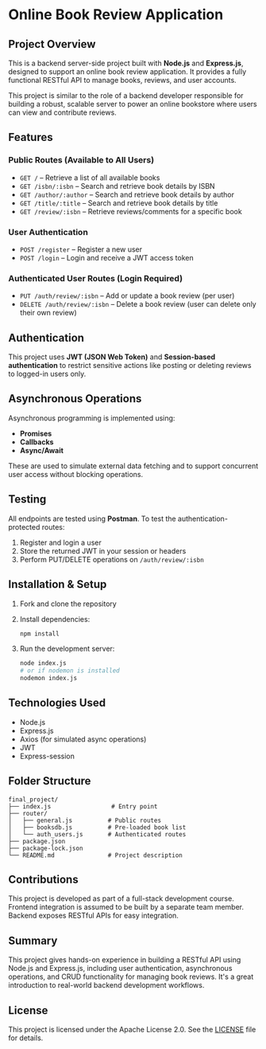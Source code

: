# Online Book Review Application

## Project Overview

This is a backend server-side project built with **Node.js** and **Express.js**, designed to support an online book review application. It provides a fully functional RESTful API to manage books, reviews, and user accounts.

This project is similar to the role of a backend developer responsible for building a robust, scalable server to power an online bookstore where users can view and contribute reviews.



## Features

### Public Routes (Available to All Users)

* `GET /` – Retrieve a list of all available books
* `GET /isbn/:isbn` – Search and retrieve book details by ISBN
* `GET /author/:author` – Search and retrieve book details by author
* `GET /title/:title` – Search and retrieve book details by title
* `GET /review/:isbn` – Retrieve reviews/comments for a specific book

### User Authentication

* `POST /register` – Register a new user
* `POST /login` – Login and receive a JWT access token

### Authenticated User Routes (Login Required)

* `PUT /auth/review/:isbn` – Add or update a book review (per user)
* `DELETE /auth/review/:isbn` – Delete a book review (user can delete only their own review)



## Authentication

This project uses **JWT (JSON Web Token)** and **Session-based authentication** to restrict sensitive actions like posting or deleting reviews to logged-in users only.



## Asynchronous Operations

Asynchronous programming is implemented using:

* **Promises**
* **Callbacks**
* **Async/Await**

These are used to simulate external data fetching and to support concurrent user access without blocking operations.



## Testing

All endpoints are tested using **Postman**. To test the authentication-protected routes:

1. Register and login a user
2. Store the returned JWT in your session or headers
3. Perform PUT/DELETE operations on `/auth/review/:isbn`



## Installation & Setup

1. Fork and clone the repository
2. Install dependencies:

   ```bash
   npm install
   ```
3. Run the development server:

   ```bash
   node index.js
   # or if nodemon is installed
   nodemon index.js
   ```



## Technologies Used

* Node.js
* Express.js
* Axios (for simulated async operations)
* JWT
* Express-session



## Folder Structure

```
final_project/
├── index.js                 # Entry point
├── router/
│   ├── general.js          # Public routes
│   ├── booksdb.js          # Pre-loaded book list
│   └── auth_users.js       # Authenticated routes
├── package.json
├── package-lock.json
└── README.md               # Project description
```



## Contributions

This project is developed as part of a full-stack development course. Frontend integration is assumed to be built by a separate team member. Backend exposes RESTful APIs for easy integration.



## Summary

This project gives hands-on experience in building a RESTful API using Node.js and Express.js, including user authentication, asynchronous operations, and CRUD functionality for managing book reviews. It's a great introduction to real-world backend development workflows.



## License

This project is licensed under the Apache License 2.0. See the [LICENSE](https://www.apache.org/licenses/LICENSE-2.0) file for details.

